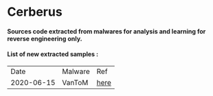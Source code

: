 <h1>Cerberus</h1>
<h4>Sources code extracted from malwares for analysis and learning for reverse engineering only.</h4>
<h4>List of new extracted samples :</h4>

  <table>
  <tr>
    <td>Date</td>
    <td>Malware</td>
    <td>Ref</td>
  </tr>
  <tr>
    <td>2020-06-15</td>
    <td>VanToM</td>
    <td><a href="https://github.com/StrangerealIntel/Cerberus/tree/master/VanToM/2020-06-15">here</a></td>
  </tr>
  </table>
